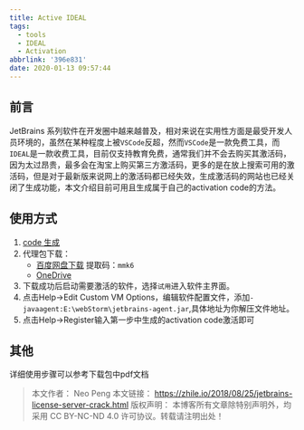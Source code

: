 ```yaml
---
title: Active IDEAL
tags:
  - tools
  - IDEAL
  - Activation
abbrlink: '396e831'
date: 2020-01-13 09:57:44
---
```

## 前言
JetBrains 系列软件在开发圈中越来越普及，相对来说在实用性方面是最受开发人员环境的，虽然在某种程度上被`VSCode`反超，然而`VSCode`是一款免费工具，而`IDEAL`是一款收费工具，目前仅支持教育免费，通常我们并不会去购买其激活码，因为太过昂贵，最多会在淘宝上购买第三方激活码，更多的是在放上搜索可用的激活码，但是对于最新版来说网上的激活码都已经失效，生成激活码的网站也已经关闭了生成功能，本文介绍目前可用且生成属于自己的activation code的方法。

## 使用方式
1. [code 生成](https://zhile.io/custom/license)
2. 代理包下载：
    - [百度网盘下载](https://pan.baidu.com/s/1FGZ9d5J5amnvf0vMFqSOsQ) 提取码：`mmk6`
    - [OneDrive](https://onedrive.live.com/?authkey=%21AMIXXkzI4CJfIm8&cid=1CAC1C9786CFFED7&id=1CAC1C9786CFFED7%21892&parId=1CAC1C9786CFFED7%21891&action=locate)
3. 下载成功后启动需要激活的软件，选择`试用`进入软件主界面。
4. 点击Help->Edit Custom VM Options，编辑软件配置文件，添加`-javaagent:E:\webStorm\jetbrains-agent.jar`,具体地址为你解压文件地址。
5. 点击Help->Register输入第一步中生成的activation code激活即可

## 其他
详细使用步骤可以参考下载包中pdf文档

>本文作者： Neo Peng
 本文链接： https://zhile.io/2018/08/25/jetbrains-license-server-crack.html
 版权声明： 本博客所有文章除特别声明外，均采用 CC BY-NC-ND 4.0 许可协议。转载请注明出处！

